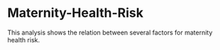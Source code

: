 # Maternity-Health-Risk
This analysis shows the relation between several factors for maternity health risk.
